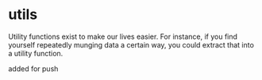 # utils

Utility functions exist to make our lives easier. For instance, if you find yourself repeatedly munging data a certain way, you could extract that into a utility function.

added for push
